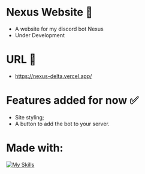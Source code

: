 # Nexus Website 📑
- A website for my discord bot Nexus
- Under Development

# URL 🔗
- https://nexus-delta.vercel.app/

# Features added for now ✅
- Site styling;
- A button to add the bot to your server.

# Made with:
[![My Skills](https://skillicons.dev/icons?i=vscode,html,css)](https://skillicons.dev)



